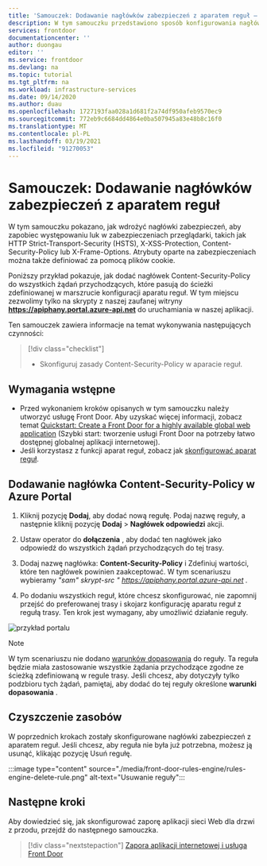 ```yaml
---
title: 'Samouczek: Dodawanie nagłówków zabezpieczeń z aparatem reguł — drzwi platformy Azure'
description: W tym samouczku przedstawiono sposób konfigurowania nagłówka zabezpieczeń za pośrednictwem aparatu reguł na platformie Azure front-drzwi
services: frontdoor
documentationcenter: ''
author: duongau
editor: ''
ms.service: frontdoor
ms.devlang: na
ms.topic: tutorial
ms.tgt_pltfrm: na
ms.workload: infrastructure-services
ms.date: 09/14/2020
ms.author: duau
ms.openlocfilehash: 1727193faa028a1d681f2a74df950afeb9570ec9
ms.sourcegitcommit: 772eb9c6684dd4864e0ba507945a83e48b8c16f0
ms.translationtype: MT
ms.contentlocale: pl-PL
ms.lasthandoff: 03/19/2021
ms.locfileid: "91270053"
---
```

# <a name="tutorial-add-security-headers-with-rules-engine"></a>Samouczek: Dodawanie nagłówków zabezpieczeń z aparatem reguł

W tym samouczku pokazano, jak wdrożyć nagłówki zabezpieczeń, aby zapobiec występowaniu luk w zabezpieczeniach przeglądarki, takich jak HTTP Strict-Transport-Security (HSTS), X-XSS-Protection, Content-Security-Policy lub X-Frame-Options. Atrybuty oparte na zabezpieczeniach można także definiować za pomocą plików cookie.

Poniższy przykład pokazuje, jak dodać nagłówek Content-Security-Policy do wszystkich żądań przychodzących, które pasują do ścieżki zdefiniowanej w marszrucie konfiguracji aparatu reguł. W tym miejscu zezwolimy tylko na skrypty z naszej zaufanej witryny **https://apiphany.portal.azure-api.net** do uruchamiania w naszej aplikacji.

Ten samouczek zawiera informacje na temat wykonywania następujących czynności:
> [!div class="checklist"]
> - Skonfiguruj zasady Content-Security-Policy w aparacie reguł.

## <a name="prerequisites"></a>Wymagania wstępne

* Przed wykonaniem kroków opisanych w tym samouczku należy utworzyć usługę Front Door. Aby uzyskać więcej informacji, zobacz temat [Quickstart: Create a Front Door for a highly available global web application](quickstart-create-front-door.md) (Szybki start: tworzenie usługi Front Door na potrzeby łatwo dostępnej globalnej aplikacji internetowej).
* Jeśli korzystasz z funkcji aparat reguł, zobacz jak [skonfigurować aparat reguł](front-door-tutorial-rules-engine.md).

## <a name="add-a-content-security-policy-header-in-azure-portal"></a>Dodawanie nagłówka Content-Security-Policy w Azure Portal

1. Kliknij pozycję **Dodaj**, aby dodać nową regułę. Podaj nazwę reguły, a następnie kliknij pozycję **Dodaj**  >  **Nagłówek odpowiedzi** akcji.

1. Ustaw operator do **dołączenia** , aby dodać ten nagłówek jako odpowiedź do wszystkich żądań przychodzących do tej trasy.

1. Dodaj nazwę nagłówka: **Content-Security-Policy** i Zdefiniuj wartości, które ten nagłówek powinien zaakceptować. W tym scenariuszu wybieramy *"sam" skrypt-src " https://apiphany.portal.azure-api.net .*

1. Po dodaniu wszystkich reguł, które chcesz skonfigurować, nie zapomnij przejść do preferowanej trasy i skojarz konfigurację aparatu reguł z regułą trasy. Ten krok jest wymagany, aby umożliwić działanie reguły. 

![przykład portalu](./media/front-door-rules-engine/rules-engine-security-header-example.png)

> [!NOTE]
> W tym scenariuszu nie dodano [warunków dopasowania](front-door-rules-engine-match-conditions.md) do reguły. Ta reguła będzie miała zastosowanie wszystkie żądania przychodzące zgodne ze ścieżką zdefiniowaną w regule trasy. Jeśli chcesz, aby dotyczyły tylko podzbioru tych żądań, pamiętaj, aby dodać do tej reguły określone **warunki dopasowania** .

## <a name="clean-up-resources"></a>Czyszczenie zasobów

W poprzednich krokach zostały skonfigurowane nagłówki zabezpieczeń z aparatem reguł. Jeśli chcesz, aby reguła nie była już potrzebna, możesz ją usunąć, klikając pozycję Usuń regułę.

:::image type="content" source="./media/front-door-rules-engine/rules-engine-delete-rule.png" alt-text="Usuwanie reguły":::

## <a name="next-steps"></a>Następne kroki

Aby dowiedzieć się, jak skonfigurować zaporę aplikacji sieci Web dla drzwi z przodu, przejdź do następnego samouczka.

> [!div class="nextstepaction"]
> [Zapora aplikacji internetowej i usługa Front Door](front-door-waf.md)
